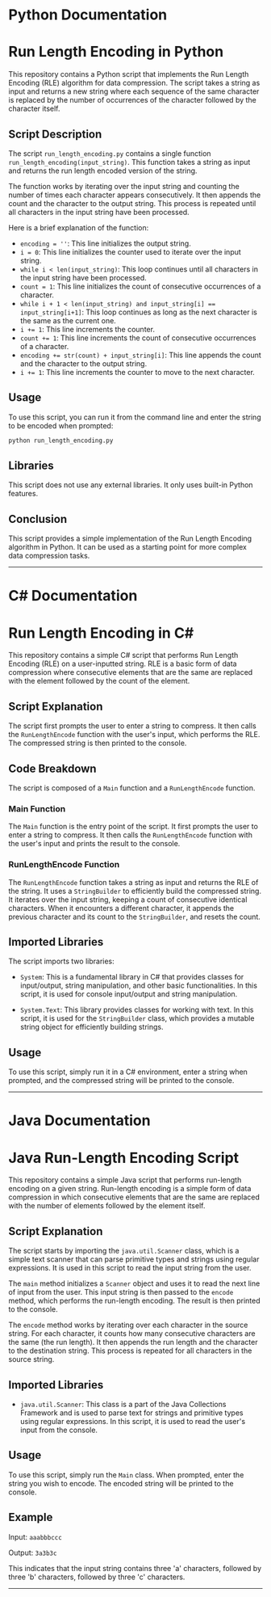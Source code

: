 # Python Documentation

# Run Length Encoding in Python

This repository contains a Python script that implements the Run Length Encoding (RLE) algorithm for data compression. The script takes a string as input and returns a new string where each sequence of the same character is replaced by the number of occurrences of the character followed by the character itself.

## Script Description

The script `run_length_encoding.py` contains a single function `run_length_encoding(input_string)`. This function takes a string as input and returns the run length encoded version of the string.

The function works by iterating over the input string and counting the number of times each character appears consecutively. It then appends the count and the character to the output string. This process is repeated until all characters in the input string have been processed.

Here is a brief explanation of the function:

- `encoding = ''`: This line initializes the output string.
- `i = 0`: This line initializes the counter used to iterate over the input string.
- `while i < len(input_string)`: This loop continues until all characters in the input string have been processed.
- `count = 1`: This line initializes the count of consecutive occurrences of a character.
- `while i + 1 < len(input_string) and input_string[i] == input_string[i+1]`: This loop continues as long as the next character is the same as the current one.
- `i += 1`: This line increments the counter.
- `count += 1`: This line increments the count of consecutive occurrences of a character.
- `encoding += str(count) + input_string[i]`: This line appends the count and the character to the output string.
- `i += 1`: This line increments the counter to move to the next character.

## Usage

To use this script, you can run it from the command line and enter the string to be encoded when prompted:

```bash
python run_length_encoding.py
```

## Libraries

This script does not use any external libraries. It only uses built-in Python features.

## Conclusion

This script provides a simple implementation of the Run Length Encoding algorithm in Python. It can be used as a starting point for more complex data compression tasks.

---

# C# Documentation

# Run Length Encoding in C#

This repository contains a simple C# script that performs Run Length Encoding (RLE) on a user-inputted string. RLE is a basic form of data compression where consecutive elements that are the same are replaced with the element followed by the count of the element.

## Script Explanation

The script first prompts the user to enter a string to compress. It then calls the `RunLengthEncode` function with the user's input, which performs the RLE. The compressed string is then printed to the console.

## Code Breakdown

The script is composed of a `Main` function and a `RunLengthEncode` function.

### Main Function

The `Main` function is the entry point of the script. It first prompts the user to enter a string to compress. It then calls the `RunLengthEncode` function with the user's input and prints the result to the console.

### RunLengthEncode Function

The `RunLengthEncode` function takes a string as input and returns the RLE of the string. It uses a `StringBuilder` to efficiently build the compressed string. It iterates over the input string, keeping a count of consecutive identical characters. When it encounters a different character, it appends the previous character and its count to the `StringBuilder`, and resets the count.

## Imported Libraries

The script imports two libraries:

- `System`: This is a fundamental library in C# that provides classes for input/output, string manipulation, and other basic functionalities. In this script, it is used for console input/output and string manipulation.

- `System.Text`: This library provides classes for working with text. In this script, it is used for the `StringBuilder` class, which provides a mutable string object for efficiently building strings.

## Usage

To use this script, simply run it in a C# environment, enter a string when prompted, and the compressed string will be printed to the console.

---

# Java Documentation

# Java Run-Length Encoding Script

This repository contains a simple Java script that performs run-length encoding on a given string. Run-length encoding is a simple form of data compression in which consecutive elements that are the same are replaced with the number of elements followed by the element itself.

## Script Explanation

The script starts by importing the `java.util.Scanner` class, which is a simple text scanner that can parse primitive types and strings using regular expressions. It is used in this script to read the input string from the user.

The `main` method initializes a `Scanner` object and uses it to read the next line of input from the user. This input string is then passed to the `encode` method, which performs the run-length encoding. The result is then printed to the console.

The `encode` method works by iterating over each character in the source string. For each character, it counts how many consecutive characters are the same (the run length). It then appends the run length and the character to the destination string. This process is repeated for all characters in the source string.

## Imported Libraries

- `java.util.Scanner`: This class is a part of the Java Collections Framework and is used to parse text for strings and primitive types using regular expressions. In this script, it is used to read the user's input from the console.

## Usage

To use this script, simply run the `Main` class. When prompted, enter the string you wish to encode. The encoded string will be printed to the console.

## Example

Input: `aaabbbccc`

Output: `3a3b3c`

This indicates that the input string contains three 'a' characters, followed by three 'b' characters, followed by three 'c' characters.

---
